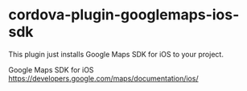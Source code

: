 cordova-plugin-googlemaps-ios-sdk
===============================
This plugin just installs Google Maps SDK for iOS to your project.

Google Maps SDK for iOS
https://developers.google.com/maps/documentation/ios/
